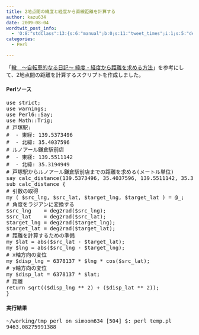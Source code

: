 ```yaml
---
title: 2地点間の緯度と経度から直線距離を計算する
author: kazu634
date: 2009-08-04
wordtwit_post_info:
  - 'O:8:"stdClass":13:{s:6:"manual";b:0;s:11:"tweet_times";i:1;s:5:"delay";i:0;s:7:"enabled";i:1;s:10:"separation";s:2:"60";s:7:"version";s:3:"3.7";s:14:"tweet_template";b:0;s:6:"status";i:2;s:6:"result";a:0:{}s:13:"tweet_counter";i:2;s:13:"tweet_log_ids";a:1:{i:0;i:4745;}s:9:"hash_tags";a:0:{}s:8:"accounts";a:1:{i:0;s:7:"kazu634";}}'
categories:
  - Perl

---
```

<div class="section">
<p>
    「<a href="http://wadati.blog10.fc2.com/blog-entry-345.html" onclick="__gaTracker('send', 'event', 'outbound-article', 'http://wadati.blog10.fc2.com/blog-entry-345.html', '轍　～自転車的なる日記～ 緯度・経度から距離を求める方法');" target="_blank">轍　～自転車的なる日記～ 緯度・経度から距離を求める方法</a>」を参考にして、2地点間の距離を計算するスクリプトを作成しました。
</p>
  
<h4>
    Perlソース
</h4>
  
<pre class="syntax-highlight">
<span class="synStatement">use strict</span>;
<span class="synStatement">use warnings</span>;
<span class="synStatement">use </span>Perl6::Say;
<span class="synStatement">use </span>Math::Trig;
<span class="synComment"># 戸塚駅:</span>
<span class="synComment">#  - 東経: 139.5373496</span>
<span class="synComment">#  - 北緯: 35.4037596</span>
<span class="synComment"># ルノアール鎌倉駅前店</span>
<span class="synComment">#  - 東経: 139.5511142</span>
<span class="synComment">#  - 北緯: 35.3194949</span>
<span class="synComment"># 戸塚駅からルノアール鎌倉駅前店までの距離を求める(メートル単位)</span>
say calc_distance(<span class="synConstant">139.5373496</span>, <span class="synConstant">35.4037596</span>, <span class="synConstant">139.5511142</span>, <span class="synConstant">35.3194949</span>);
<span class="synStatement">sub</span><span class="synIdentifier"> calc_distance </span>{
<span class="synComment"># 引数の取得</span>
<span class="synStatement">my</span> ( <span class="synIdentifier">$src_lng</span>, <span class="synIdentifier">$src_lat</span>, <span class="synIdentifier">$target_lng</span>, <span class="synIdentifier">$target_lat</span> ) = <span class="synIdentifier">@_</span>;
<span class="synComment"># 角度をラジアンに変換する</span>
<span class="synIdentifier">$src_lng</span>    = deg2rad(<span class="synIdentifier">$src_lng</span>);
<span class="synIdentifier">$src_lat</span>    = deg2rad(<span class="synIdentifier">$src_lat</span>);
<span class="synIdentifier">$target_lng</span> = deg2rad(<span class="synIdentifier">$target_lng</span>);
<span class="synIdentifier">$target_lat</span> = deg2rad(<span class="synIdentifier">$target_lat</span>);
<span class="synComment"># 距離を計算するための準備</span>
<span class="synStatement">my</span> <span class="synIdentifier">$lat</span> = <span class="synStatement">abs</span>(<span class="synIdentifier">$src_lat</span> - <span class="synIdentifier">$target_lat</span>);
<span class="synStatement">my</span> <span class="synIdentifier">$lng</span> = <span class="synStatement">abs</span>(<span class="synIdentifier">$src_lng</span> - <span class="synIdentifier">$target_lng</span>);
<span class="synComment"># x軸方向の変位</span>
<span class="synStatement">my</span> <span class="synIdentifier">$disp_lng</span> = <span class="synConstant">6378137</span> * <span class="synIdentifier">$lng</span> * <span class="synStatement">cos</span>(<span class="synIdentifier">$src_lat</span>);
<span class="synComment"># y軸方向の変位</span>
<span class="synStatement">my</span> <span class="synIdentifier">$disp_lat</span> = <span class="synConstant">6378137</span> * <span class="synIdentifier">$lat</span>;
<span class="synComment"># 距離</span>
<span class="synStatement">return</span> <span class="synStatement">sqrt</span>((<span class="synIdentifier">$disp_lng</span> ** <span class="synConstant">2</span>) + (<span class="synIdentifier">$disp_lat</span> ** <span class="synConstant">2</span>));
}
</pre>
  
<h4>
    実行結果
</h4>
  
<pre class="syntax-highlight">
~/working/tmp_perl on simoom634 <span class="synStatement">[</span><span class="synConstant">504</span><span class="synStatement">]</span> $: perl temp.pl
<span class="synConstant">9463</span>.<span class="synConstant">08275991388</span>
</pre>
</div>
